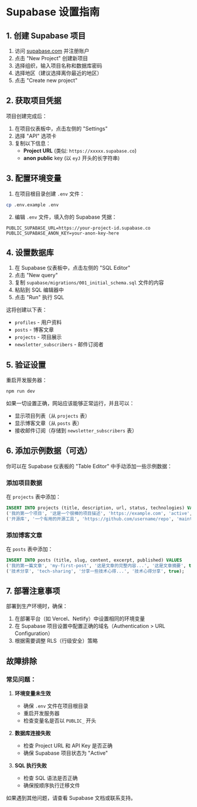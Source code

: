 # Supabase 设置指南

## 1. 创建 Supabase 项目

1. 访问 [supabase.com](https://supabase.com) 并注册账户
2. 点击 "New Project" 创建新项目
3. 选择组织，输入项目名称和数据库密码
4. 选择地区（建议选择离你最近的地区）
5. 点击 "Create new project"

## 2. 获取项目凭据

项目创建完成后：

1. 在项目仪表板中，点击左侧的 "Settings" 
2. 选择 "API" 选项卡
3. 复制以下信息：
   - **Project URL** (类似: `https://xxxxx.supabase.co`)
   - **anon public** key (以 `eyJ` 开头的长字符串)

## 3. 配置环境变量

1. 在项目根目录创建 `.env` 文件：
```bash
cp .env.example .env
```

2. 编辑 `.env` 文件，填入你的 Supabase 凭据：
```env
PUBLIC_SUPABASE_URL=https://your-project-id.supabase.co
PUBLIC_SUPABASE_ANON_KEY=your-anon-key-here
```

## 4. 设置数据库

1. 在 Supabase 仪表板中，点击左侧的 "SQL Editor"
2. 点击 "New query"
3. 复制 `supabase/migrations/001_initial_schema.sql` 文件的内容
4. 粘贴到 SQL 编辑器中
5. 点击 "Run" 执行 SQL

这将创建以下表：
- `profiles` - 用户资料
- `posts` - 博客文章
- `projects` - 项目展示
- `newsletter_subscribers` - 邮件订阅者

## 5. 验证设置

重启开发服务器：
```bash
npm run dev
```

如果一切设置正确，网站应该能够正常运行，并且可以：
- 显示项目列表（从 `projects` 表）
- 显示博客文章（从 `posts` 表）
- 接收邮件订阅（存储到 `newsletter_subscribers` 表）

## 6. 添加示例数据（可选）

你可以在 Supabase 仪表板的 "Table Editor" 中手动添加一些示例数据：

### 添加项目数据
在 `projects` 表中添加：
```sql
INSERT INTO projects (title, description, url, status, technologies) VALUES
('我的第一个项目', '这是一个很棒的项目描述', 'https://example.com', 'active', ARRAY['React', 'Node.js']),
('开源库', '一个有用的开源工具', 'https://github.com/username/repo', 'maintained', ARRAY['TypeScript', 'Jest']);
```

### 添加博客文章
在 `posts` 表中添加：
```sql
INSERT INTO posts (title, slug, content, excerpt, published) VALUES
('我的第一篇文章', 'my-first-post', '这是文章的完整内容...', '这是文章摘要', true),
('技术分享', 'tech-sharing', '分享一些技术心得...', '技术心得分享', true);
```

## 7. 部署注意事项

部署到生产环境时，确保：
1. 在部署平台（如 Vercel、Netlify）中设置相同的环境变量
2. 在 Supabase 项目设置中配置正确的域名（Authentication > URL Configuration）
3. 根据需要调整 RLS（行级安全）策略

## 故障排除

### 常见问题：

1. **环境变量未生效**
   - 确保 `.env` 文件在项目根目录
   - 重启开发服务器
   - 检查变量名是否以 `PUBLIC_` 开头

2. **数据库连接失败**
   - 检查 Project URL 和 API Key 是否正确
   - 确保 Supabase 项目状态为 "Active"

3. **SQL 执行失败**
   - 检查 SQL 语法是否正确
   - 确保按顺序执行迁移文件

如果遇到其他问题，请查看 Supabase 文档或联系支持。

